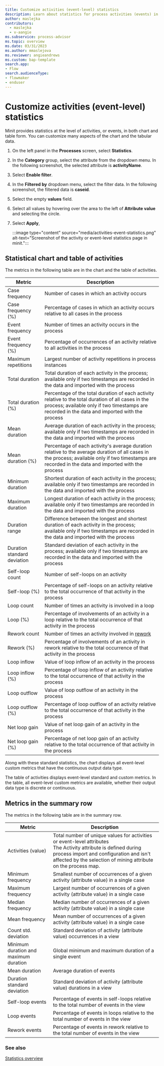 ```yaml
---
title: Customize activities (event-level) statistics
description: Learn about statistics for process activities (events) in minit.
author: maslejka
contributors:
  - maslejka
  - v-aangie
ms.subservice: process-advisor
ms.topic: overview
ms.date: 03/31/2023
ms.author: mmaslejova
ms.reviewer: angieandrews
ms.custom: bap-template
search.app:
- Flow
search.audienceType:
- flowmaker
- enduser
---
```


# Customize activities (event-level) statistics

Minit provides statistics at the level of activities, or events, in both chart and table form. You can customize many aspects of the chart and the tabular data.

1. On the left panel in the **Processes** screen, select **Statistics**.

1. In the **Category** group, select the attribute from the dropdown menu. In the following screenshot, the selected attribute is **activityName**.

1. Select **Enable filter**.

1. In the **Filtered by** dropdown menu, select the filter data. In the following screenshot, the filtered data is **caseid**.

1. Select the empty **values** field.

1. Select all values by hovering over the area to the left of **Attribute value** and selecting the circle.

1. Select **Apply**,

    :::image type="content" source="media/activities-event-statistics.png" alt-text="Screenshot of the activity or event-level statistics page in minit.":::

## Statistical chart and table of activities

The metrics in the following table are in the chart and the table of activities.

| Metric | Description |
| ---  | --- |
| Case frequency | Number of cases in which an activity occurs |
| Case frequency (%) | Percentage of cases in which an activity occurs relative to all cases in the process |
| Event frequency | Number of times an activity occurs in the process |
| Event frequency (%) | Percentage of occurrences of an activity relative to all activities in the process |
| Maximum repetitions | Largest number of activity repetitions in process instances |
| Total duration | Total duration of each activity in the process; available only if two timestamps are recorded in the data and imported with the process |
| Total duration (%) | Percentage of the total duration of each activity relative to the total duration of all cases in the process; available only if two timestamps are recorded in the data and imported with the process |
| Mean duration | Average duration of each activity in the process; available only if two timestamps are recorded in the data and imported with the process |
| Mean duration (%) | Percentage of each activity's average duration relative to the average duration of all cases in the process; available only if two timestamps are recorded in the data and imported with the process |
| Minimum duration | Shortest duration of each activity in the process; available only if two timestamps are recorded in the data and imported with the process |
| Maximum duration | Longest duration of each activity in the process; available only if two timestamps are recorded in the data and imported with the process |
| Duration range | Difference between the longest and shortest duration of each activity in the process; available only if two timestamps are recorded in the data and imported with the process |
| Duration standard deviation | Standard deviation of each activity in the process; available only if two timestamps are recorded in the data and imported with the process |
| Self-loop count | Number of self-loops on an activity |
| Self-loop (%) | Percentage of self-loops on an activity relative to the total occurrence of that activity in the process |
| Loop count | Number of times an activity is involved in a loop |
| Loop (%) | Percentage of involvements of an activity in a loop relative to the total occurrence of that activity in the process |
| Rework count | Number of times an activity involved in [rework](rework-metrics.md) |
| Rework (%) | Percentage of involvements of an activity in rework relative to the total occurrence of that activity in the process |
| Loop inflow | Value of loop inflow of an activity in the process |
| Loop inflow (%) | Percentage of loop inflow of an activity relative to the total occurrence of that activity in the process |
| Loop outflow | Value of loop outflow of an activity in the process |
| Loop outflow (%) | Percentage of loop outflow of an activity relative to the total occurrence of that activity in the process |
| Net loop gain | Value of net loop gain of an activity in the process |
| Net loop gain (%) | Percentage of net loop gain of an activity relative to the total occurrence of that activity in the process |

Along with these standard statistics, the chart displays all event-level custom metrics that have the continuous output data type.

The table of activities displays event-level standard and custom metrics. In the table, all event-level custom metrics are available, whether their output data type is discrete or continuous.

<!--I don't see this
You can't add metrics to the table. However, you can hide those you don't need to view. Select the hamburger menu at the right side of the table header row, and then select or clear the selection of columns to customize your view of the summary.

:::image type="content" source="media/activity-stats-table-columns-2.png" alt-text="Screenshot of the table column selection panel.":::

## Table summary row

The table summary row provides a summary overview of the standard metrics that minit provides.

You can't add metrics to the summary row. However, you can hide those you don't need to view. Select the hamburger menu at the right side of the summary row, and then select or clear the selection of columns to customize your view of the summary.

:::image type="content" source="media/activity-stats-table-columns.png" alt-text="Screenshot of the table summary row column selection panel.":::
-->

## Metrics in the summary row

The metrics in the following table are in the summary row.

| Metric | Description |
| ---  | --- |
| Activities (value) | Total number of unique values for activities or event-level attributes<br>The Activity attribute is defined during process import and configuration and isn't affected by the selection of mining attribute on the process map. |
| Minimum frequency | Smallest number of occurrences of a given activity (attribute value) in a single case |
| Maximum frequency | Largest number of occurrences of a given activity (attribute value) in a single case |
| Median frequency | Median number of occurrences of a given activity (attribute value) in a single case |
| Mean frequency | Mean number of occurrences of a given activity (attribute value) in a single case |
| Count std. deviation | Standard deviation of activity (attribute value) occurrences in a view |
| Minimum duration and maximum duration | Global minimum and maximum duration of a single event |
| Mean duration | Average duration of events |
| Duration standard deviation | Standard deviation of activity (attribute value) durations in a view |
| Self-loop events | Percentage of events in self-loops relative to the total number of events in the view |
| Loop events | Percentage of events in loops relative to the total number of events in the view |
| Rework events | Percentage of events in rework relative to the total number of events in the view |

### See also

[Statistics overview](statistics.md)